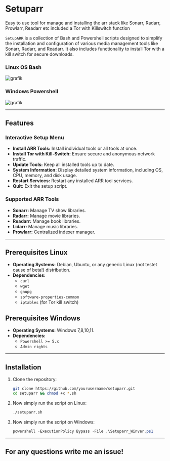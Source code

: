 # Setuparr
Easy to use tool for manage and installing the arr stack like Sonarr, Radarr, Prowlarr, Readarr etc included a Tor with Killswitch function

`SetupARR` is a collection of Bash and Powershell scripts designed to simplify the installation and configuration of various media management tools like Sonarr, Radarr, and Readarr. It also includes functionality to install Tor with a kill switch for secure downloads.

### Linux OS Bash 
![grafik](https://github.com/user-attachments/assets/b9cf6d9a-4e1a-42c0-9907-e50558f140bf)

### Windows Powershell
![grafik](https://github.com/user-attachments/assets/325cb46f-06a5-43a8-9e1b-99871b5f4a58)

---

## Features

### Interactive Setup Menu
- **Install ARR Tools:** Install individual tools or all tools at once.
- **Install Tor with Kill-Switch:** Ensure secure and anonymous network traffic.
- **Update Tools:** Keep all installed tools up to date.
- **System Information:** Display detailed system information, including OS, CPU, memory, and disk usage.
- **Restart Services:** Restart any installed ARR tool services.
- **Quit:** Exit the setup script.

### Supported ARR Tools
- **Sonarr:** Manage TV show libraries.
- **Radarr:** Manage movie libraries.
- **Readarr:** Manage book libraries.
- **Lidarr:** Manage music libraries.
- **Prowlarr:** Centralized indexer manager.

---

## Prerequisites Linux
- **Operating Systems:** Debian, Ubuntu, or any generic Linux (not testet cause of beta!) distribution.
- **Dependencies:** 
  - `curl`
  - `wget`
  - `gnupg`
  - `software-properties-common`
  - `iptables` (for Tor kill switch)

## Prerequisites Windows
- **Operating Systems:** Windows 7,8,10,11.
- **Dependencies:** 
  - `Powershell >= 5.x`
  - `Admin rights`

---

## Installation

1. Clone the repository:
   ```bash
   git clone https://github.com/yourusername/setuparr.git
   cd setuparr && chmod +x *.sh
   ```
2. Now simply run the script on Linux:
   ```bash
   ./setuparr.sh
   ```
2. Now simply run the script on Windows:
   ```powershell
   powershell -ExecutionPolicy Bypass -File .\Setuparr_Winver.ps1
   ```

---

## For any questions write me an issue!

   
